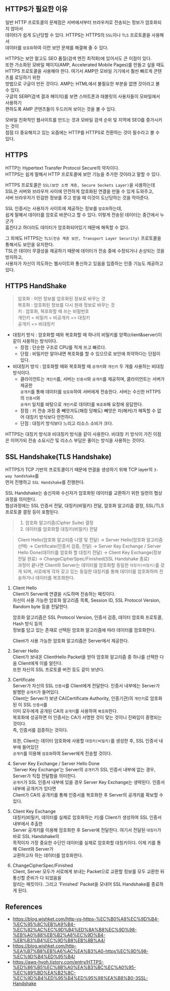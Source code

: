 ## HTTPS가 필요한 이유
일반 HTTP 프로토콜의 문제점은 서버에서부터 브라우저로 전송되는 정보가 암호화되지 않아서<br>
데이터가 쉽게 도난당할 수 있다. HTTPS는 HTTPS의 `SSL`이나 `TLS` 프로토콜을 사용해서<br>
데이터를 `암호화`하여 이런 보안 문제를 해결해 줄 수 있다.

HTTPS는 보안 말고도 SEO 품질(검색 엔진 최적화)에 있어서도 큰 이점이 있다.<br>
또한 가소화된 모바일 페이지(AMP, Accelerated Mobile Pages)를 만들고 싶을 때도 <br>
HTTPS 프로토콜을 사용해야 한다. 여기서 AMP란 모바일 기기에서 훨씬 빠르게 콘텐츠를 로딩하기 위한<br>
방법으로 구글이 만든 것이다. AMP는 HTML에서 불필요한 부분을 없앤 것이라고 볼 수 있다.<br>
구글의 SERP(검색 결과 페이지)를 보면 스마트폰과 태블릿의 사용자들이 모바일에서 사용하기<br>
편하도록 AMP 콘텐츠들이 두드러져 보이는 것을 볼 수 있다.

모바일 친화적인 웹사이트를 만드는 것과 모바일 검색 순위 및 지역에 SEO를 증가시키는 것이<br>
점점 더 중요해지고 있는 요즘에는 HTTP를 HTTPS로 전환하는 것이 필수라고 볼 수 있다.

## HTTPS
HTTP는 Hypertext Transfer Protocol Secure의 약자이다.<br>
HTTPS는 쉽게 말해서 HTTP 프로토콜에 보안 기능을 추가한 것이라고 말할 수 있다.

HTTPS 프로토콜은 `SSL(보안 소켓 계층, Secure Sockets Layer)`을 사용하는데<br>
SSL은 서버와 브라우저 사이에 안전하게 암호화된 연결을 만들 수 있게 도와주고,<br>
서버 브라우저가 민감한 정보를 주고 받을 때 이것이 도난당하는 것을 막아준다.

SSL 인증서는 사용자가 사이트에 제공하는 정보를 `암호화`하는데, <br>
쉽게 말해서 데이터를 암호로 바꾼다고 할 수 있다. 이렇게 전송된 데이터는 중간에서 누군가<br>
훔친다고 하더라도 데이터가 암호화되어있기 때문에 해독할 수 없다.

그 외에도 HTTPS는 `TLS(전송 계층 보안, Transport Layer Security)` 프로토콜을 통해서도 보안을 유지한다.<br>
TSL은 데이터 무결성을 제공하기 때문에 데이터가 전송 중에 수정되거나 손상되는 것을 방지하고,<br>
사용자가 자신이 의도하는 웹사이트와 통신하고 있음을 입증하는 인증 기능도 제공하고 있다.

## HTTPS HandShake
> 암호화 : 어떤 정보를 암호화된 정보로 바꾸는 것<br>
> 복호화 : 암호화된 정보를 다시 원래 정보로 바꾸는 것<br>
> 키 : 암호화, 복호화할 때 쓰는 비밀번호<br>
> 개인키 = 비밀키 = 비공개키 => 대칭키<br>
> 공개키 => 비대칭키
  
* 대칭키 방식 : 암호화할 때와 복호화할 때 하나의 비밀키를 양쪽(client&server)이 같이 사용하는 방식이다.
    * 장점 : 단순한 구조로 CPU를 적게 쓰고 빠르다.
    * 단점 : 비밀키만 알아내면 복호화를 할 수 있으므로 보안에 취약하다는 단점이 있다.
* 비대칭키 방식 : 암호화할 때와 복호화할 때 `공개키`와 `개인키` 두 개를 사용하는 비대칭 방식이다.
    * 클라이언트는 `개인키`를, 서버는 `인증서`와 `공개키`를 제공하며, 클라이언트는 서버가 제공한<br>
      `공개키`를 통해 데이터를 `암호화`하여 서버에게 전송한다. 서버는 수신한 HTTPS의 `인증서`와<br>
      `공개키` 일치를 바탕으로 `개인키`로 데이터를 `복호화`해 요청에 응답한다.
    * 장점 : 키 전송 과정 중 빼앗겨도(해킹 당해도) 빼앗은 자(해커)가 해독할 수 없어 대칭키 방식보다
      안전하다.
    * 단점 : 대칭키 방식보다 느리고 리소스 소비가 크다. 

HTTPS는 대칭키 방식과 비대칭키 방식을 같이 사용한다.
비대칭 키 방식이 가진 이점은 이어가되 전송 소요시간 및 리소스 부담은 줄이는 방식을 사용하는 것이다.

## SSL Handshake(TLS Handshake)
HTTPS가 TCP 기반의 프로토콜이기 때문에 연결을 생성하기 위해 TCP layer의 `3-way handshake`를 <br>
먼저 진행하고 `SSL Handshake`를 진행한다.

SSL Handshake는 송신자와 수신자가 암호화된 데이터를 교환하기 위한 일련의 협상 과정을 의미한다.<br>
협상과정에는 SSL 인증서 전달, 대칭키(비밀키) 전달, 암호화 알고리즘 결정, SSL/TLS 프로토콜 결정 등이 포함된다.


> 1. 암호화 알고리즘(Cipher Suite) 결정<br>
> 2. 데이터를 암호화할 대칭키(비밀키) 전달<br>

> Client Hello(암호화 알고리즘 나열 및 전달) -> Server Hello(암호화 알고리즘 선택) -> Certificate(인증서 검증, 전달) ->
> Server Key Exchange / Server Hello Done(데이터를 암호화 할 대칭키 전달) -> Client Key Exchange(정보 전달 완료) ->
> ChangeCipherSpec/Finished(SSL Handshake 종료)<br>
> 과정이 끝나면 Client와 Server는 데이터를 암호화할 동일한 `대칭키(비밀키)`를 갖게 되며, 서로에게 각자 갖고 있는 동일한
> 대칭키를 통해 데이터를 암호화하여 전송하거나 데이터를 복호화한다.<br>


1. Client Hello<br>
   Client가 Server에 연결을 시도하며 전송하는 패킷이다.<br>
   자신이 사용 가능한 암호화 알고리즘 목록, Session ID, SSL Protocol Version, Random byte 등을 전달한다.

   암호화 알고리즘은 SSL Protocol Version, 인증서 검증, 데이터 암호화 프로토콜, Hash 방식 등의<br>
   정보를 담고 있는 존재로 선택된 암호화 알고리즘에 따라 데이터를 암호화한다.

   Client가 사용 가능한 암호화 알고리즘은 Server에서 제공한다.<br>
2. Server Hello<br>
   Client가 보내온 ClientHello Packet을 받아 암호화 알고리즘 중 하나를 선택한 다음 Client에게 이를 알린다.<br>
   또한 자신의 SSL 프로토콜 버전 등도 같이 보낸다. 
3. Certificate<br>
   Server가 자신의 SSL `인증서`를 Client에게 전달한다. 인증서 내부에는 Server가 발행한 `공개키`가 들어있다.<br>
   Client는 Server가 보낸 CA(Certificate Authority, 인증기관)의 `개인키`로 암호화된 이 SSL `인증서`를<br>
   이미 모두에게 공개된 CA의 `공개키`를 사용하여 `복호화`한다.<br>
   복호화에 성공하면 이 인증서는 CA가 서명한 것이 맞는 것이니 진짜임이 증명되는 것이다.<br>
   즉, 인증서를 검증하는 것이다.
   
   또한, Client는 데이터 암호화에 사용할 `대칭키(비밀키)`를 생성한 후, SSL 인증서 내부에 들어있던 <br>
   `공개키`를 이용해 `암호화`하여 Server에게 전송할 것이다.
4. Server Key Exchange / Server Hello Done<br>
   'Server Key Exchange'는 Server의 `공개키`가 SSL 인증서 내부에 없는 경우, Server가 직접 전달함을 의미한다.<br>
   `공개키`가 SSL 인증서 내부에 있을 경우 Server Key Exchange는 생략된다. 인증서 내부에 공개키가 있다면<br>
   Client가 CA의 공개키를 통해 인증서를 복호화한 후 Server의 공개키를 확보할 수 있다. 
5. Client Key Exchange<br>
   대칭키(비밀키, 데이터를 실제로 암호화하는 키)를 Client가 생성하여 SSL 인증서 내부에서 추출한 <br>
   Server 공개키를 이용해 암호화한 후 Server에 전달한다. 여기서 전달된 `대칭키`가 바로 SSL Handshake의 <br>
   목적이자 가장 중요한 수단인 데이터를 실제로 암호화할 대칭키이다. 이제 키를 통해 Client와 Server가 <br>
   교환하고자 하는 데이터를 암호화한다.
6. ChangeCipherSpec/Finished<br>
   Client, Server 모두가 서로에게 보내는 Packet으로 교환할 정보를 모두 교환한 뒤 통신할 준비가 다 되었음을 <br>
   알리는 패킷이다. 그리고 'Finished' Packet을 모내어 SSL Handshake를 종료하게 된다. 
   

## References
* https://blog.wishket.com/http-vs-https-%EC%B0%A8%EC%9D%B4-%EC%95%8C%EB%A9%B4-%EC%82%AC%EC%9D%B4%ED%8A%B8%EC%9D%98-%EB%A0%88%EB%B2%A8%EC%9D%B4-%EB%B3%B4%EC%9D%B8%EB%8B%A4/
* https://blog.wishket.com/http-%EA%B7%B8%EB%A6%AC%EA%B3%A0-https%EC%9D%98-%EC%9D%B4%ED%95%B4/
* https://aws-hyoh.tistory.com/entry/HTTPS-%ED%86%B5%EC%8B%A0%EA%B3%BC%EC%A0%95-%EC%89%BD%EA%B2%8C-%EC%9D%B4%ED%95%B4%ED%95%98%EA%B8%B0-3SSL-Handshake
